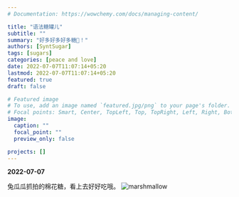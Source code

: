 ```yaml
---
# Documentation: https://wowchemy.com/docs/managing-content/

title: "语法糖罐儿"
subtitle: ""
summary: "好多好多好多糖🍬！"
authors: [SyntSugar]
tags: [sugars]
categories: [peace and love]
date: 2022-07-07T11:07:14+05:20
lastmod: 2022-07-07T11:07:14+05:20
featured: true
draft: false

# Featured image
# To use, add an image named `featured.jpg/png` to your page's folder.
# Focal points: Smart, Center, TopLeft, Top, TopRight, Left, Right, BottomLeft, Bottom, BottomRight.
image:
  caption: ""
  focal_point: ""
  preview_only: false

projects: []
---
```

**2022-07-07**

兔瓜瓜抓拍的棉花糖，看上去好好吃哦。
![marshmallow](https://syntsugar-bowl-1255356725.cos.ap-beijing.myqcloud.com/marshmallow.png)